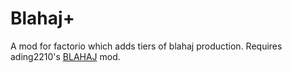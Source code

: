 # Blahaj+

A mod for factorio which adds tiers of blahaj production. Requires ading2210's [BLAHAJ](https://github.com/ading2210/factorio-blahaj) mod.
